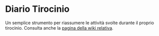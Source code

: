 # Diario Tirocinio

Un semplice strumento per riassumere le attività svolte durante il proprio
tirocinio. Consulta anche la [pagina della wiki
relativa](https://csunibo.students.cs.unibo.it/wiki/applicativi-web/diario-tirocinio/index.html).
